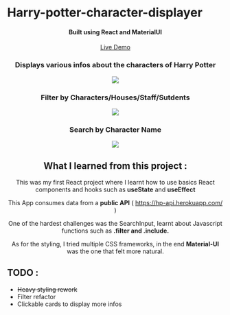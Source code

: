 # Harry-potter-character-displayer

<div align="center">
  
  <h4>Built using React and MaterialUI</h4>
  
[Live Demo](https://harry-potter-character-displayer.vercel.app)

<h3>Displays various infos about the characters of Harry Potter</h3>
<img src="https://i.imgur.com/yG5P3Hc.png" />

<h3>Filter by Characters/Houses/Staff/Sutdents</h3>
<img src="https://i.imgur.com/USusy0g.png" />

<h3>Search by Character Name</h3>
<img src="https://i.imgur.com/uBo9W8r.png" />

## What I learned from this project :
This was my first React project where I learnt how to use basics React components and hooks such as **useState** and **useEffect**
 
This App consumes data from a **public API** ( https://hp-api.herokuapp.com/ )


One of the hardest challenges was the SearchInput, learnt about Javascript functions such as **.filter and .include.**

 
As for the styling, I tried multiple CSS frameworks, in the end **Material-UI** was the one that felt more natural.
</div>


## TODO :
- ~~Heavy styling rework~~
- Filter refactor
- Clickable cards to display more infos
